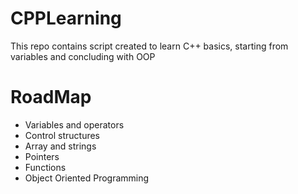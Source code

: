 # CPPLearning
This repo contains script created to learn C++ basics, starting from variables and concluding with OOP

# RoadMap
- Variables and operators
- Control structures
- Array and strings
- Pointers
- Functions
- Object Oriented Programming